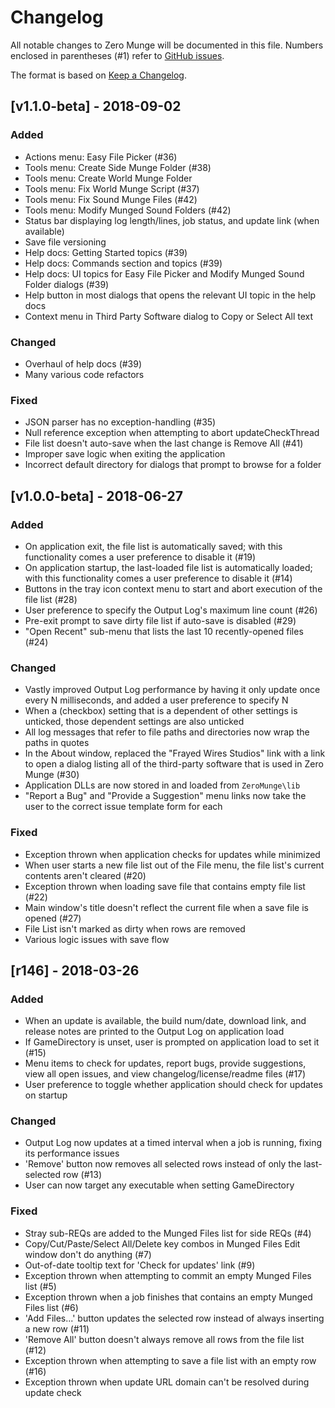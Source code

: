 # Changelog

All notable changes to Zero Munge will be documented in this file. Numbers enclosed in parentheses (#1) refer to [GitHub issues](https://github.com/marth8880/ZeroMunge/issues).

The format is based on [Keep a Changelog](http://keepachangelog.com/en/1.0.0/).

## [v1.1.0-beta] - 2018-09-02

### Added

- Actions menu: Easy File Picker (#36)
- Tools menu: Create Side Munge Folder (#38)
- Tools menu: Create World Munge Folder
- Tools menu: Fix World Munge Script (#37)
- Tools menu: Fix Sound Munge Files (#42)
- Tools menu: Modify Munged Sound Folders (#42)
- Status bar displaying log length/lines, job status, and update link (when available)
- Save file versioning
- Help docs: Getting Started topics (#39)
- Help docs: Commands section and topics (#39)
- Help docs: UI topics for Easy File Picker and Modify Munged Sound Folder dialogs (#39)
- Help button in most dialogs that opens the relevant UI topic in the help docs
- Context menu in Third Party Software dialog to Copy or Select All text

### Changed

- Overhaul of help docs (#39)
- Many various code refactors

### Fixed

- JSON parser has no exception-handling (#35)
- Null reference exception when attempting to abort updateCheckThread
- File list doesn't auto-save when the last change is Remove All (#41)
- Improper save logic when exiting the application
- Incorrect default directory for dialogs that prompt to browse for a folder

## [v1.0.0-beta] - 2018-06-27

### Added

- On application exit, the file list is automatically saved; with this functionality comes a user preference to disable it (#19)
- On application startup, the last-loaded file list is automatically loaded; with this functionality comes a user preference to disable it (#14)
- Buttons in the tray icon context menu to start and abort execution of the file list (#28)
- User preference to specify the Output Log's maximum line count (#26)
- Pre-exit prompt to save dirty file list if auto-save is disabled (#29)
- "Open Recent" sub-menu that lists the last 10 recently-opened files (#24)

### Changed

- Vastly improved Output Log performance by having it only update once every N milliseconds, and added a user preference to specify N
- When a (checkbox) setting that is a dependent of other settings is unticked, those dependent settings are also unticked
- All log messages that refer to file paths and directories now wrap the paths in quotes
- In the About window, replaced the "Frayed Wires Studios" link with a link to open a dialog listing all of the third-party software that is used in Zero Munge (#30)
- Application DLLs are now stored in and loaded from `ZeroMunge\lib`
- "Report a Bug" and "Provide a Suggestion" menu links now take the user to the correct issue template form for each 

### Fixed

- Exception thrown when application checks for updates while minimized
- When user starts a new file list out of the File menu, the file list's current contents aren't cleared (#20)
- Exception thrown when loading save file that contains empty file list (#22)
- Main window's title doesn't reflect the current file when a save file is opened (#27)
- File List isn't marked as dirty when rows are removed
- Various logic issues with save flow

## [r146] - 2018-03-26

### Added

- When an update is available, the build num/date, download link, and release notes are printed to the Output Log on application load
- If GameDirectory is unset, user is prompted on application load to set it (#15)
- Menu items to check for updates, report bugs, provide suggestions, view all open issues, and view changelog/license/readme files (#17)
- User preference to toggle whether application should check for updates on startup

### Changed

- Output Log now updates at a timed interval when a job is running, fixing its performance issues
- 'Remove' button now removes all selected rows instead of only the last-selected row (#13)
- User can now target any executable when setting GameDirectory

### Fixed

- Stray sub-REQs are added to the Munged Files list for side REQs (#4)
- Copy/Cut/Paste/Select All/Delete key combos in Munged Files Edit window don't do anything (#7)
- Out-of-date tooltip text for 'Check for updates' link (#9)
- Exception thrown when attempting to commit an empty Munged Files list (#5)
- Exception thrown when a job finishes that contains an empty Munged Files list (#6)
- 'Add Files...' button updates the selected row instead of always inserting a new row (#11)
- 'Remove All' button doesn't always remove all rows from the file list (#12)
- Exception thrown when attempting to save a file list with an empty row (#16)
- Exception thrown when update URL domain can't be resolved during update check
